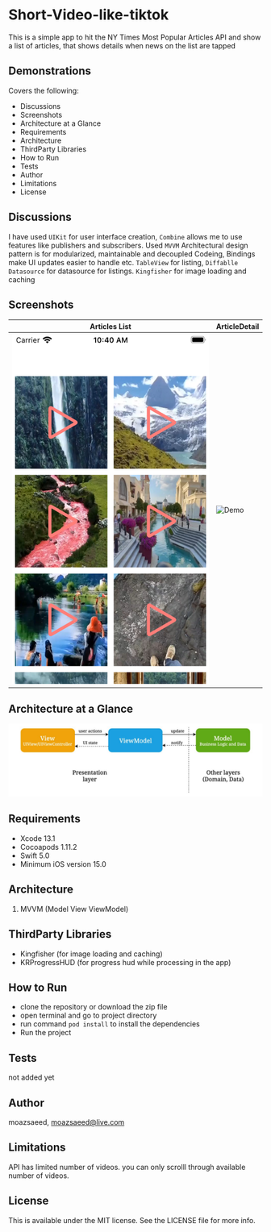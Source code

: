 # Short-Video-like-tiktok
This is a simple app to hit the NY Times Most Popular Articles API and show a list of articles, that shows details when news on the list are tapped

## Demonstrations

Covers the following:

* Discussions
* Screenshots
* Architecture at a Glance
* Requirements
* Architecture
* ThirdParty Libraries
* How to Run
* Tests
* Author 
* Limitations
* License

## Discussions

I have used `UIKit` for user interface creation, `Combine` allows me to use features like publishers and subscribers. Used `MVVM` Architectural design pattern is for modularized, maintainable and decoupled Codeing, Bindings make UI updates easier to handle etc.
`TableView` for listing, `Diffablle Datasource` for datasource for listings. `Kingfisher` for image loading and caching

## Screenshots

|             Articles List         |         ArticleDetail          | 
|---------------------------------|------------------------------|
|![Demo](https://github.com/moazsaeed/Short-Video-like-tiktok/blob/main/Screenshots/list.png)|![Demo](https://github.com/moazsaeed/Short-Video-like-tiktok/blob/main/Screenshots/detail.png)|

## Architecture at a Glance

![Architecture at a Glance](https://github.com/moazsaeed/Short-Video-like-tiktok/blob/main/Screenshots/mvvm.jpeg)

## Requirements

- Xcode 13.1
- Cocoapods 1.11.2
- Swift 5.0
- Minimum iOS version 15.0

## Architecture
1. MVVM (Model View ViewModel)

## ThirdParty Libraries
- Kingfisher (for image loading and caching)
- KRProgressHUD (for progress hud while processing in the app)

## How to Run
- clone the repository or download the zip file
- open terminal and go to project directory
- run command `pod install` to install the dependencies
- Run the project

## Tests
not added yet

## Author

moazsaeed, moazsaeed@live.com

## Limitations
API has limited number of videos. you can only scrolll through available number of videos.

## License

This is available under the MIT license. See the LICENSE file for more info.


